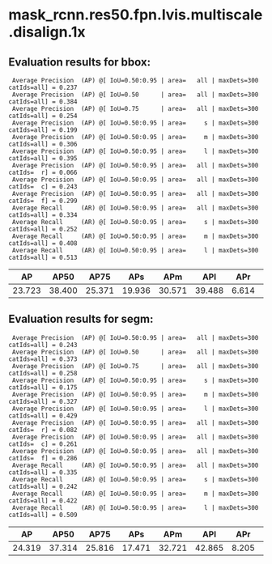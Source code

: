 # mask_rcnn.res50.fpn.lvis.multiscale.disalign.1x  

## Evaluation results for bbox:  

```  
 Average Precision  (AP) @[ IoU=0.50:0.95 | area=   all | maxDets=300 catIds=all] = 0.237
 Average Precision  (AP) @[ IoU=0.50      | area=   all | maxDets=300 catIds=all] = 0.384
 Average Precision  (AP) @[ IoU=0.75      | area=   all | maxDets=300 catIds=all] = 0.254
 Average Precision  (AP) @[ IoU=0.50:0.95 | area=     s | maxDets=300 catIds=all] = 0.199
 Average Precision  (AP) @[ IoU=0.50:0.95 | area=     m | maxDets=300 catIds=all] = 0.306
 Average Precision  (AP) @[ IoU=0.50:0.95 | area=     l | maxDets=300 catIds=all] = 0.395
 Average Precision  (AP) @[ IoU=0.50:0.95 | area=   all | maxDets=300 catIds=  r] = 0.066
 Average Precision  (AP) @[ IoU=0.50:0.95 | area=   all | maxDets=300 catIds=  c] = 0.243
 Average Precision  (AP) @[ IoU=0.50:0.95 | area=   all | maxDets=300 catIds=  f] = 0.299
 Average Recall     (AR) @[ IoU=0.50:0.95 | area=   all | maxDets=300 catIds=all] = 0.334
 Average Recall     (AR) @[ IoU=0.50:0.95 | area=     s | maxDets=300 catIds=all] = 0.252
 Average Recall     (AR) @[ IoU=0.50:0.95 | area=     m | maxDets=300 catIds=all] = 0.408
 Average Recall     (AR) @[ IoU=0.50:0.95 | area=     l | maxDets=300 catIds=all] = 0.513
```  
|   AP   |  AP50  |  AP75  |  APs   |  APm   |  APl   |  APr  |  APc   |  APf   |  
|:------:|:------:|:------:|:------:|:------:|:------:|:-----:|:------:|:------:|  
| 23.723 | 38.400 | 25.371 | 19.936 | 30.571 | 39.488 | 6.614 | 24.277 | 29.861 |


## Evaluation results for segm:  

```  
 Average Precision  (AP) @[ IoU=0.50:0.95 | area=   all | maxDets=300 catIds=all] = 0.243
 Average Precision  (AP) @[ IoU=0.50      | area=   all | maxDets=300 catIds=all] = 0.373
 Average Precision  (AP) @[ IoU=0.75      | area=   all | maxDets=300 catIds=all] = 0.258
 Average Precision  (AP) @[ IoU=0.50:0.95 | area=     s | maxDets=300 catIds=all] = 0.175
 Average Precision  (AP) @[ IoU=0.50:0.95 | area=     m | maxDets=300 catIds=all] = 0.327
 Average Precision  (AP) @[ IoU=0.50:0.95 | area=     l | maxDets=300 catIds=all] = 0.429
 Average Precision  (AP) @[ IoU=0.50:0.95 | area=   all | maxDets=300 catIds=  r] = 0.082
 Average Precision  (AP) @[ IoU=0.50:0.95 | area=   all | maxDets=300 catIds=  c] = 0.261
 Average Precision  (AP) @[ IoU=0.50:0.95 | area=   all | maxDets=300 catIds=  f] = 0.286
 Average Recall     (AR) @[ IoU=0.50:0.95 | area=   all | maxDets=300 catIds=all] = 0.335
 Average Recall     (AR) @[ IoU=0.50:0.95 | area=     s | maxDets=300 catIds=all] = 0.242
 Average Recall     (AR) @[ IoU=0.50:0.95 | area=     m | maxDets=300 catIds=all] = 0.422
 Average Recall     (AR) @[ IoU=0.50:0.95 | area=     l | maxDets=300 catIds=all] = 0.509
```  
|   AP   |  AP50  |  AP75  |  APs   |  APm   |  APl   |  APr  |  APc   |  APf   |  
|:------:|:------:|:------:|:------:|:------:|:------:|:-----:|:------:|:------:|  
| 24.319 | 37.314 | 25.816 | 17.471 | 32.721 | 42.865 | 8.205 | 26.062 | 28.572 |
